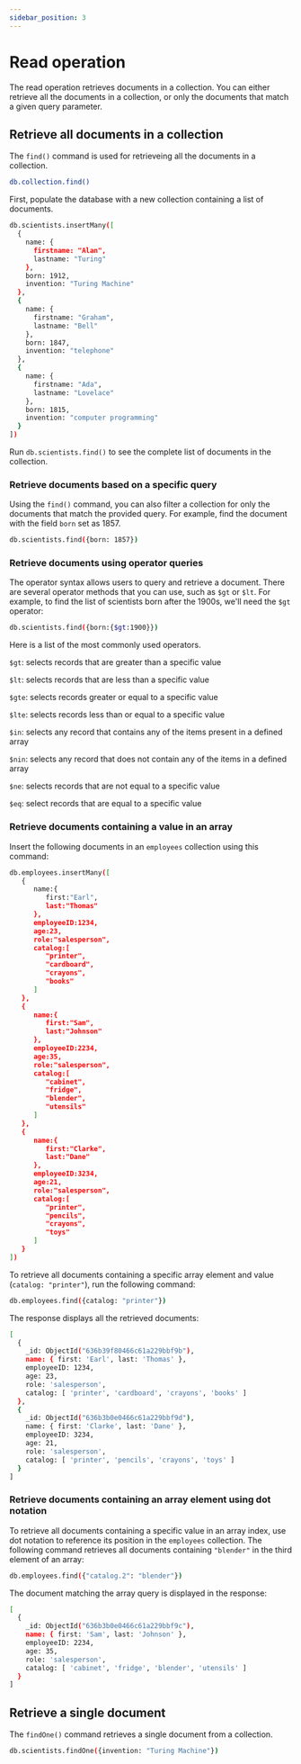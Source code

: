 ```yaml
---
sidebar_position: 3
---
```


# Read operation

The read operation retrieves documents in a collection.
You can either retrieve all the documents in a collection, or only the documents that match a given query parameter.

## Retrieve all documents in a collection

The `find()` command is used for retrieveing all the documents in a collection.

```sh
db.collection.find()
```

First, populate the database with a new collection containing a list of documents.

```sh
db.scientists.insertMany([
  {
    name: {
      firstname: "Alan",
      lastname: "Turing"
    },
    born: 1912,
    invention: "Turing Machine"
  },
  {
    name: {
      firstname: "Graham",
      lastname: "Bell"
    },
    born: 1847,
    invention: "telephone"
  },
  {
    name: {
      firstname: "Ada",
      lastname: "Lovelace"
    },
    born: 1815,
    invention: "computer programming"
  }
])
```

Run `db.scientists.find()` to see the complete list of documents in the collection.

### Retrieve documents based on a specific query

Using the `find()` command, you can also filter a collection for only the documents that match the provided query.
For example, find the document with the field `born` set as 1857.

```sh
db.scientists.find({born: 1857})
```

### Retrieve documents using operator queries

The operator syntax allows users to query and retrieve a document.
There are several operator methods that you can use, such as `$gt` or `$lt`.
For example, to find the list of scientists born after the 1900s, we'll need the `$gt` operator:

```sh
db.scientists.find({born:{$gt:1900}})
```

Here is a list of the most commonly used operators.

`$gt`: selects records that are greater than a specific value

`$lt`:  selects records that are less than a specific value

`$gte`: selects records greater or equal to a specific value

`$lte`: selects records less than or equal to a specific value

`$in`: selects any record that contains any of the items present in a defined array

`$nin`: selects any record that does not contain any of the items in a defined array

`$ne`: selects records that are not equal to a specific value

`$eq`: select records that are equal to a specific value

### Retrieve documents containing a value in an array

Insert the following documents in an `employees` collection using this command:

```sh
db.employees.insertMany([
   {
      name:{
         first:"Earl",
         last:"Thomas"
      },
      employeeID:1234,
      age:23,
      role:"salesperson",
      catalog:[
         "printer",
         "cardboard",
         "crayons",
         "books"
      ]
   },
   {
      name:{
         first:"Sam",
         last:"Johnson"
      },
      employeeID:2234,
      age:35,
      role:"salesperson",
      catalog:[
         "cabinet",
         "fridge",
         "blender",
         "utensils"
      ]
   },
   {
      name:{
         first:"Clarke",
         last:"Dane"
      },
      employeeID:3234,
      age:21,
      role:"salesperson",
      catalog:[
         "printer",
         "pencils",
         "crayons",
         "toys"
      ]
   }
])
```

To retrieve all documents containing a specific array element and value (`catalog: "printer"`), run the following command:

```sh
db.employees.find({catalog: "printer"})
```

The response displays all the retrieved documents:

```sh
[
  {
    _id: ObjectId("636b39f80466c61a229bbf9b"),
    name: { first: 'Earl', last: 'Thomas' },
    employeeID: 1234,
    age: 23,
    role: 'salesperson',
    catalog: [ 'printer', 'cardboard', 'crayons', 'books' ]
  },
  {
    _id: ObjectId("636b3b0e0466c61a229bbf9d"),
    name: { first: 'Clarke', last: 'Dane' },
    employeeID: 3234,
    age: 21,
    role: 'salesperson',
    catalog: [ 'printer', 'pencils', 'crayons', 'toys' ]
  }
]
```

### Retrieve documents containing an array element using dot notation

To retrieve all documents containing a specific value in an array index, use dot notation to reference its position in the `employees` collection.
The following command retrieves all documents containing `"blender"` in the third element of an array:

```sh
db.employees.find({"catalog.2": "blender"})
```

The document matching the array query is displayed in the response:

```sh
[
  {
    _id: ObjectId("636b3b0e0466c61a229bbf9c"),
    name: { first: 'Sam', last: 'Johnson' },
    employeeID: 2234,
    age: 35,
    role: 'salesperson',
    catalog: [ 'cabinet', 'fridge', 'blender', 'utensils' ]
  }
]
```

## Retrieve a single document

The `findOne()` command retrieves a single document from a collection.

```sh
db.scientists.findOne({invention: "Turing Machine"})
```
